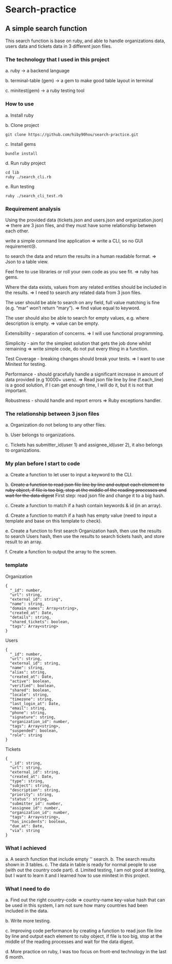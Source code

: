 # Search-practice

## A simple search function
This search function is base on ruby, and able to handle organizations data, users data and tickets data in 3 different json files.

### The technology that I used in this project

a. ruby -> a backend language

b. terminal-table (gem) -> a gem to make good table layout in terminal

c. minitest(gem) -> a ruby testing tool

### How to use
a. Install ruby


b. Clone project
```
git clone https://github.com/hiby90hou/search-practice.git
```

c. Install gems
```
bundle install
```

d. Run ruby project
```
cd lib
ruby ./search_cli.rb
```

e. Run testing
```
ruby ./search_cli_test.rb
```

### Requirement analysis

Using the provided data (tickets.json and users.json and organization.json) => there are 3 json files, and they must have some relationship between each other.

write a simple command line application => write a CLI, so no GUI requirement:cry:.

to search the data and return the results in a human readable format. => Json to a table view.

Feel free to use libraries or roll your own code as you see fit. => ruby has gems.

Where the data exists, values from any related entities should be included in the results. => I need to search any related data from 3 json files.

The user should be able to search on any field, full value matching is fine (e.g. “mar” won’t return “mary”). => find value equal to keyword.

The user should also be able to search for empty values, e.g. where description is empty. => value can be empty.

Extensibility - separation of concerns. => I will use functional programming.

Simplicity - aim for the simplest solution that gets the job done whilst remaining => write simple code, do not put every thing in a function.

Test Coverage - breaking changes should break your tests. => I want to use Minitest for testing.

Performance - should gracefully handle a significant increase in amount of data provided (e.g 10000+ users). => Read json file line by line (f.each_line) is a good solution, if I can get enough time, I will do it, but it is not that important.

Robustness - should handle and report errors => Ruby exceptions handler.

### The relationship between 3 json files

a. Organization do not belong to any other files.

b. User belongs to organizations.

c. Tickets has submitter_id(user 1) and assignee_id(user 2), it also belongs to organizations.

### My plan before I start to code

a. Create a function to let user to input a keyword to the CLI.

b. ~~Create a function to read json file line by line and output each element to ruby object, if file is too big, stop at the middle of the reading processes and wait for the data digest~~ First step: read json file and change it to a big hash.

c. Create a function to match if a hash contain keywords & id (in an array).

d. Create a function to match if a hash has empty value (need to input a template and base on this template to check).

e. Create a function to first search Organization hash, then use the results to search Users hash, then use the results to search tickets hash, and store result to an array.

f. Create a function to output the array to the screen.

### template

Organization
```
{
  "_id": number,
  "url": string,
  "external_id": string",
  "name": string,
  "domain_names": Array<string>,
  "created_at": Date,
  "details": string,
  "shared_tickets": boolean,
  "tags": Array<string>
}
```

Users
```
{
  "_id": number,
  "url": string,
  "external_id": string,
  "name": string,
  "alias": string,
  "created_at": Date,
  "active": boolean,
  "verified": boolean,
  "shared": boolean,
  "locale": string,
  "timezone": string,
  "last_login_at": Date,
  "email": string,
  "phone": string,
  "signature": string,
  "organization_id": number,
  "tags": Array<string>,
  "suspended": boolean,
  "role": string
}
```

Tickets
```
{
  "_id": string,
  "url": string,
  "external_id": string,
  "created_at": Date,
  "type": string,
  "subject": string,
  "description": string,
  "priority": string,
  "status": string,
  "submitter_id": number,
  "assignee_id": number,
  "organization_id": number,
  "tags": Array<string>,
  "has_incidents": boolean,
  "due_at": Date,
  "via": string
}
```
### What I achieved
a. A search function that include empty '' search.
b. The search results shown in 3 tables.
c. The data in table is ready for normal people to use (with out the country code part).
d. Limited testing, I am not good at testing, but I want to learn it and I learned how to use minitest in this project.

### What I need to do
a. Find out the right country-code => country-name key-value hash that can be used in this system, I am not sure how many countries had been included in the data.

b. Write more testing.

c. Improving code performance by creating a function to read json file line by line and output each element to ruby object, if file is too big, stop at the middle of the reading processes and wait for the data digest.

d. More practice on ruby, I was too focus on front-end technology in the last 6 month.
